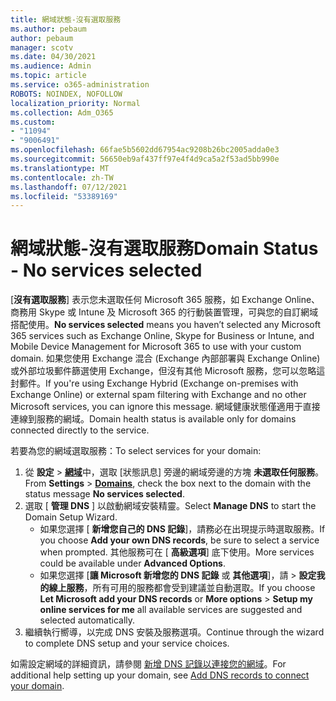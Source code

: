 ```yaml
---
title: 網域狀態-沒有選取服務
ms.author: pebaum
author: pebaum
manager: scotv
ms.date: 04/30/2021
ms.audience: Admin
ms.topic: article
ms.service: o365-administration
ROBOTS: NOINDEX, NOFOLLOW
localization_priority: Normal
ms.collection: Adm_O365
ms.custom:
- "11094"
- "9006491"
ms.openlocfilehash: 66fae5b5602dd67954ac9208b26bc2005adda0e3
ms.sourcegitcommit: 56650eb9af437ff97e4f4d9ca5a2f53ad5bb990e
ms.translationtype: MT
ms.contentlocale: zh-TW
ms.lasthandoff: 07/12/2021
ms.locfileid: "53389169"
---
```

# <a name="domain-status---no-services-selected"></a><span data-ttu-id="afcee-102">網域狀態-沒有選取服務</span><span class="sxs-lookup"><span data-stu-id="afcee-102">Domain Status - No services selected</span></span>

<span data-ttu-id="afcee-103">[**沒有選取服務**] 表示您未選取任何 Microsoft 365 服務，如 Exchange Online、商務用 Skype 或 Intune 及 Microsoft 365 的行動裝置管理，可與您的自訂網域搭配使用。</span><span class="sxs-lookup"><span data-stu-id="afcee-103">**No services selected** means you haven’t selected any Microsoft 365 services such as Exchange Online, Skype for Business or Intune, and Mobile Device Management for Microsoft 365 to use with your custom domain.</span></span> <span data-ttu-id="afcee-104">如果您使用 Exchange 混合 (Exchange 內部部署與 Exchange Online) 或外部垃圾郵件篩選使用 Exchange，但沒有其他 Microsoft 服務，您可以忽略這封郵件。</span><span class="sxs-lookup"><span data-stu-id="afcee-104">If you're using Exchange Hybrid (Exchange on-premises with Exchange Online) or external spam filtering with Exchange and no other Microsoft services, you can ignore this message.</span></span> <span data-ttu-id="afcee-105">網域健康狀態僅適用于直接連線到服務的網域。</span><span class="sxs-lookup"><span data-stu-id="afcee-105">Domain health status is available only for domains connected directly to the service.</span></span>

<span data-ttu-id="afcee-106">若要為您的網域選取服務：</span><span class="sxs-lookup"><span data-stu-id="afcee-106">To select services for your domain:</span></span>

1. <span data-ttu-id="afcee-107">從 **設定**  >  [**網域**](https://admin.microsoft.com/Adminportal/Home)中，選取 [狀態訊息] 旁邊的網域旁邊的方塊 **未選取任何服務**。</span><span class="sxs-lookup"><span data-stu-id="afcee-107">From **Settings** > [**Domains**](https://admin.microsoft.com/Adminportal/Home), check the box next to the domain with the status message **No services selected**.</span></span>
1. <span data-ttu-id="afcee-108">選取 [ **管理 DNS** ] 以啟動網域安裝精靈。</span><span class="sxs-lookup"><span data-stu-id="afcee-108">Select **Manage DNS** to start the Domain Setup Wizard.</span></span>
    - <span data-ttu-id="afcee-109">如果您選擇 [ **新增您自己的 DNS 記錄**]，請務必在出現提示時選取服務。</span><span class="sxs-lookup"><span data-stu-id="afcee-109">If you choose **Add your own DNS records**, be sure to select a service when prompted.</span></span> <span data-ttu-id="afcee-110">其他服務可在 [ **高級選項**] 底下使用。</span><span class="sxs-lookup"><span data-stu-id="afcee-110">More services could be available under **Advanced Options**.</span></span>
    - <span data-ttu-id="afcee-111">如果您選擇 [**讓 Microsoft 新增您的 DNS 記錄** 或 **其他選項**]，請  >  **設定我的線上服務**，所有可用的服務都會受到建議並自動選取。</span><span class="sxs-lookup"><span data-stu-id="afcee-111">If you choose **Let Microsoft add your DNS records** or **More options** > **Setup my online services for me** all available services are suggested and selected automatically.</span></span>
1. <span data-ttu-id="afcee-112">繼續執行嚮導，以完成 DNS 安裝及服務選項。</span><span class="sxs-lookup"><span data-stu-id="afcee-112">Continue through the wizard to complete DNS setup and your service choices.</span></span>
 
<span data-ttu-id="afcee-113">如需設定網域的詳細資訊，請參閱 [新增 DNS 記錄以連接您的網域](/microsoft-365/admin/get-help-with-domains/create-dns-records-at-any-dns-hosting-provider)。</span><span class="sxs-lookup"><span data-stu-id="afcee-113">For additional help setting up your domain, see [Add DNS records to connect your domain](/microsoft-365/admin/get-help-with-domains/create-dns-records-at-any-dns-hosting-provider).</span></span>


